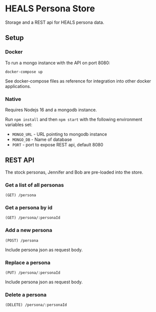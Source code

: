 # HEALS Persona Store

Storage and a REST api for HEALS persona data.

## Setup

### Docker

To run a mongo instance with the API on port 8080:

```
docker-compose up
```

See docker-compose files as reference for integration into other docker applications.

### Native

Requires Nodejs 16 and a mongodb instance.

Run `npm install` and then `npm start` with the following environment variables set:

- `MONGO_URL` - URL pointing to mongodb instance
- `MONGO_DB` - Name of database
- `PORT` - port to expose REST api, default 8080

## REST API

The stock personas, Jennifer and Bob are pre-loaded into the store.

### Get a list of all personas

`(GET) /persona`

### Get a persona by id

`(GET) /persona/:personaId`

### Add a new persona

`(POST) /persona`

Include persona json as request body.

### Replace a persona

`(PUT) /persona/:personaId`

Include persona json as request body.

### Delete a persona

`(DELETE) /persona/:personaId`
